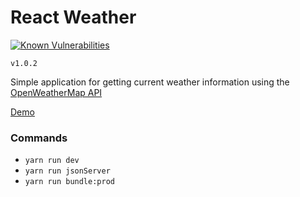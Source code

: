 # React Weather

[![Known Vulnerabilities](https://snyk.io/test/github/wsfuller/react-weather/badge.svg)](https://snyk.io/test/github/wsfuller/react-weather)

`v1.0.2`

Simple application for getting current weather information using the [OpenWeatherMap API](https://openweathermap.org/api)

[Demo](http://williamsfuller.com/projects/react-weather/)

### Commands

* `yarn run dev`
* `yarn run jsonServer`
* `yarn run bundle:prod`
